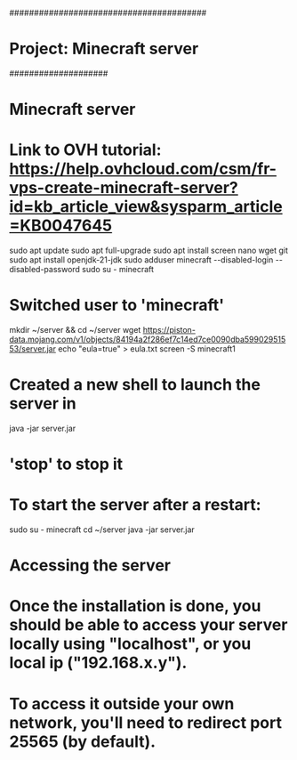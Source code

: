 ########################################

# Project: Minecraft server

####################
# Minecraft server
# Link to OVH tutorial: https://help.ovhcloud.com/csm/fr-vps-create-minecraft-server?id=kb_article_view&sysparm_article=KB0047645

sudo apt update
sudo apt full-upgrade
sudo apt install screen nano wget git
sudo apt install openjdk-21-jdk
sudo adduser minecraft --disabled-login --disabled-password
sudo su - minecraft

# Switched user to 'minecraft'

mkdir ~/server && cd ~/server
wget https://piston-data.mojang.com/v1/objects/84194a2f286ef7c14ed7ce0090dba59902951553/server.jar
echo "eula=true" > eula.txt
screen -S minecraft1

# Created a new shell to launch the server in
java -jar server.jar
# 'stop' to stop it

# To start the server after a restart:
sudo su - minecraft
cd ~/server
java -jar server.jar


# Accessing the server
# Once the installation is done, you should be able to access your server locally using "localhost", or you local ip ("192.168.x.y").
# To access it outside your own network, you'll need to redirect port 25565 (by default).
